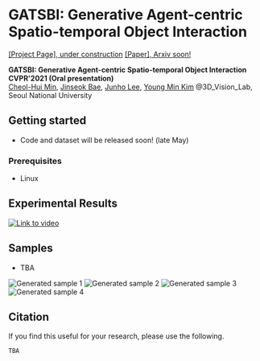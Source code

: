 # GATSBI: Generative Agent-centric Spatio-temporal Object Interaction
[[Project Page], under construction](http://3d.snu.ac.kr/) [[Paper], Arxiv soon!](http://3d.snu.ac.kr/)

**GATSBI: Generative Agent-centric Spatio-temporal Object Interaction CVPR'2021 (Oral presentation)**  
[Cheol-Hui Min](http://3d.snu.ac.kr/members/), [Jinseok Bae](http://3d.snu.ac.kr/members/), [Junho Lee](http://3d.snu.ac.kr/members/), [Young Min Kim](http://3d.snu.ac.kr/members/) @3D_Vision_Lab, Seoul National University

## Getting started
- Code and dataset will be released soon! (late May)

### Prerequisites
- Linux

## Experimental Results

[![Link to video](https://user-images.githubusercontent.com/20310517/114348444-7f236c80-9ba1-11eb-902c-ca48ed33db9b.png)](https://youtu.be/3urXFiU9kao)


## Samples
- TBA

![Generated sample 1](https://user-images.githubusercontent.com/20310517/114306705-a7668900-9b17-11eb-9616-f6f03d3cc13c.gif)
![Generated sample 2](https://user-images.githubusercontent.com/20310517/114306710-ac2b3d00-9b17-11eb-8df0-f35d7fe63fe1.gif)
![Generated sample 3](https://user-images.githubusercontent.com/20310517/114306725-bea57680-9b17-11eb-8330-e674ad872020.gif)
![Generated sample 4](https://user-images.githubusercontent.com/20310517/114306734-c82ede80-9b17-11eb-812a-45ff4c908c68.gif)


## Citation
If you find this useful for your research, please use the following.

```
TBA
```
